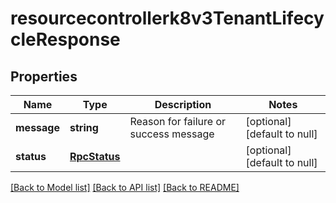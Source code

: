 # resourcecontrollerk8v3TenantLifecycleResponse

## Properties
Name | Type | Description | Notes
------------ | ------------- | ------------- | -------------
**message** | **string** | Reason for failure or success message | [optional] [default to null]
**status** | [**RpcStatus**](RpcStatus.md) |  | [optional] [default to null]

[[Back to Model list]](../README.md#documentation-for-models) [[Back to API list]](../README.md#documentation-for-api-endpoints) [[Back to README]](../README.md)


